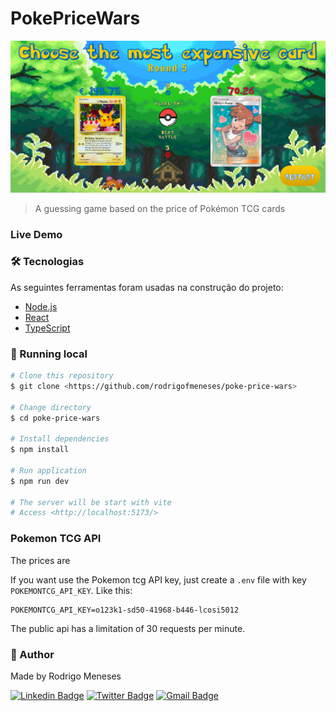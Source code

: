 # PokePriceWars

![Battle in PokePriceWars](./public/preview.png "Round 1 battle in PokePriceWars")

> A guessing game based on the price of Pokémon TCG cards

### Live Demo

### 🛠 Tecnologias

As seguintes ferramentas foram usadas na construção do projeto:

- [Node.js](https://nodejs.org/en/)
- [React](https://pt-br.reactjs.org/)
- [TypeScript](https://www.typescriptlang.org/)

### 🎲 Running local

```bash
# Clone this repository
$ git clone <https://github.com/rodrigofmeneses/poke-price-wars>

# Change directory
$ cd poke-price-wars

# Install dependencies
$ npm install

# Run application
$ npm run dev

# The server will be start with vite
# Access <http://localhost:5173/>
```

### Pokemon TCG API

The prices are

If you want use the Pokemon tcg API key, just create a `.env` file with key `POKEMONTCG_API_KEY`. Like this:

```
POKEMONTCG_API_KEY=o123k1-sd50-41968-b446-lcosi5012
```

The public api has a limitation of 30 requests per minute.

### 🚀 Author

Made by Rodrigo Meneses

[![Linkedin Badge](https://img.shields.io/badge/rodrigofmeneses-blue?style=flat-square&logo=Linkedin&logoColor=white&link=https://www.linkedin.com/in/rodrigofmeneses/)](https://www.linkedin.com/in/rodrigofmeneses/)
[![Twitter Badge](https://img.shields.io/badge/-@rodrigofmenses-1ca0f1?style=flat-square&labelColor=1ca0f1&logo=twitter&logoColor=white&link=https://twitter.com/rodrigofmeneses)](https://twitter.com/rodrigofmeneses)
[![Gmail Badge](https://img.shields.io/badge/-rodrigofmeneses97@gmail.com-c14438?style=flat-square&logo=Gmail&logoColor=white&link=mailto:rodrigofmeneses97@gmail.com)](mailto:rodrigofmeneses97@gmail.com)
